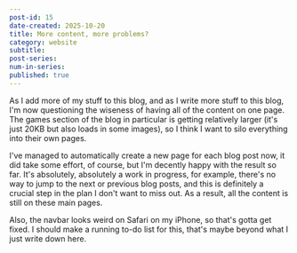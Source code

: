 ```yaml
---
post-id: 15
date-created: 2025-10-20
title: More content, more problems?
category: website
subtitle:
post-series:
num-in-series:
published: true
---
```

As I add more of my stuff to this blog, and as I write more stuff to this blog, I'm now questioning the wiseness of having all of the content on one page. The games section of the blog in particular is getting relatively larger (it's just 20KB but also loads in some images), so I think I want to silo everything into their own pages.

I've managed to automatically create a new page for each blog post now, it did take some effort, of course, but I'm decently happy with the result so far. It's absolutely, absolutely a work in progress, for example, there's no way to jump to the next or previous blog posts, and this is definitely a crucial step in the plan I don't want to miss out. As a result, all the content is still on these main pages.

Also, the navbar looks weird on Safari on my iPhone, so that's gotta get fixed. I should make a running to-do list for this, that's maybe beyond what I just write down here.